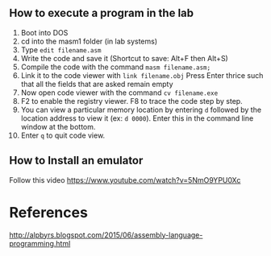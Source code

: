 ## How to execute a program in the lab

1. Boot into DOS
2. cd into the masm1 folder (in lab systems)
3. Type  ```edit filename.asm```
4. Write the code and save it (Shortcut to save: Alt+F then Alt+S)
5. Compile the code with the command  ```masm filename.asm;```
6. Link it to the code viewer with  ```link filename.obj```
Press Enter thrice such that all the fields that are asked remain empty
7. Now open code viewer with the command  ```cv filename.exe```
8. F2 to enable the registry viewer. F8 to trace the code step by step.
9. You can view a particular memory location by entering  ```d``` followed by the location 
address to view it (ex:  ```d 0000```). Enter this in the command line window at the bottom.
10. Enter  ```q``` to quit code view.

## How to Install an emulator
Follow this video
https://www.youtube.com/watch?v=5NmO9YPU0Xc

# References
http://alpbyrs.blogspot.com/2015/06/assembly-language-programming.html